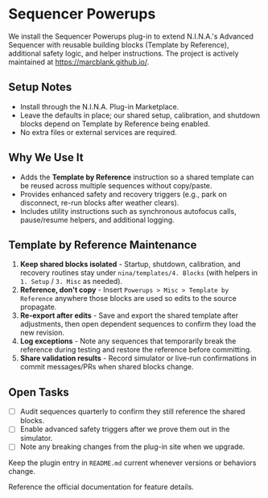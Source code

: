 # Sequencer Powerups

We install the Sequencer Powerups plug-in to extend N.I.N.A.'s Advanced Sequencer with reusable building blocks (Template by Reference), additional safety logic, and helper instructions. The project is actively maintained at <https://marcblank.github.io/>.

## Setup Notes
- Install through the N.I.N.A. Plug-in Marketplace.
- Leave the defaults in place; our shared setup, calibration, and shutdown blocks depend on Template by Reference being enabled.
- No extra files or external services are required.

## Why We Use It
- Adds the **Template by Reference** instruction so a shared template can be reused across multiple sequences without copy/paste.
- Provides enhanced safety and recovery triggers (e.g., park on disconnect, re-run blocks after weather clears).
- Includes utility instructions such as synchronous autofocus calls, pause/resume helpers, and additional logging.

## Template by Reference Maintenance
1. **Keep shared blocks isolated** - Startup, shutdown, calibration, and recovery routines stay under `nina/templates/4. Blocks` (with helpers in `1. Setup` / `3. Misc` as needed).
2. **Reference, don't copy** - Insert `Powerups > Misc > Template by Reference` anywhere those blocks are used so edits to the source propagate.
3. **Re-export after edits** - Save and export the shared template after adjustments, then open dependent sequences to confirm they load the new revision.
4. **Log exceptions** - Note any sequences that temporarily break the reference during testing and restore the reference before committing.
5. **Share validation results** - Record simulator or live-run confirmations in commit messages/PRs when shared blocks change.

## Open Tasks
- [ ] Audit sequences quarterly to confirm they still reference the shared blocks.
- [ ] Enable advanced safety triggers after we prove them out in the simulator.
- [ ] Note any breaking changes from the plug-in site when we upgrade.

Keep the plugin entry in `README.md` current whenever versions or behaviors change.

Reference the official documentation for feature details.
